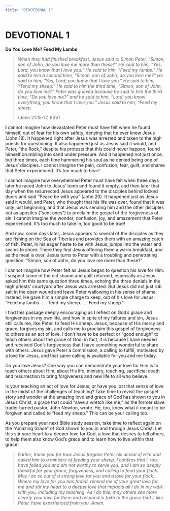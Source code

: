 ```yaml
---
title: "DEVOTIONAL 1"
---
```

# DEVOTIONAL 1

**Do You Love Me? Feed My Lambs**

> *When they had finished breakfast, Jesus said to Simon Peter, “Simon,
> son of John, do you love me more than these?” He said to him, “Yes,
> Lord; you know that I love you.” He said to him, “Feed my lambs.” He
> said to him a second time, “Simon, son of John, do you love me?” He
> said to him, “Yes, Lord; you know that I love you.” He said to him,
> “Tend my sheep.” He said to him the third time, “Simon, son of John,
> do you love me?” Peter was grieved because he said to him the third
> time, “Do you love me?” and he said to him, “Lord, you know
> everything; you know that I love you.” Jesus said to him, “Feed my
> sheep.*
>
> (John 21:15-17, ESV)

**I** cannot imagine how devastated Peter must have felt when he found
himself, out of fear for his own safety, denying that he ever knew Jesus
(John 18). It happened right after Jesus was arrested and taken to the
high priests for questioning. It also happened just as Jesus said it
would, and Peter, “the Rock,” despite his protests that this could never
happen, found himself crumbling into sand under pressure. And it
happened not just once, but three times, each time hammering his soul as
he denied being one of Jesus’ disciples. I cannot imagine the pain,
confusion, fear, guilt, and shame that Peter experienced. It’s too much
to bear!

I cannot imagine how overwhelmed Peter must have felt when three days
later he raced John to Jesus’ tomb and found it empty, and then later
that day when the resurrected Jesus appeared to the disciples behind
locked doors and said “Peace be with you” (John 20). It happened just as
Jesus said it would, and Peter, who thought that his life was over,
found that it was only just beginning, and that Jesus was sending him
and the other disciples out as apostles (“sent ones”) to proclaim the
gospel of the forgiveness of sin. I cannot imagine the wonder,
confusion, joy, and amazement that Peter experienced. It’s too much to
take in, too good to be true!

And now, some days later, Jesus appears to several of the disciples as
they are fishing on the Sea of Tiberias and provides them with an
amazing catch of fish. Peter, in his eager haste to be with Jesus, jumps
into the water and swims to shore. There they find Jesus offering them a
warm breakfast, and as the meal is over, Jesus turns to Peter with a
troubling and penetrating question: “Simon, son of John, do you love me
more than these?”

I cannot imagine how Peter felt as Jesus began to question his love for
Him. I suspect some of the old shame and guilt returned, especially as
Jesus asked him this same question three times, echoing the three
denials in the high priests’ courtyard after Jesus was arrested. But
Jesus did not just rub salt in the open wound and leave Peter wallowing
in his sense of shame. Instead, He gave him a simple charge to keep, out
of his love for Jesus: “Feed my lambs. . .. Tend my sheep. . .. Feed my
sheep."

I find this passage deeply encouraging as I reflect on God’s grace and
forgiveness in my own life, and how in spite of my failures and sin,
Jesus still calls me, like Peter, to feed His sheep. Jesus, because of
His mercy and grace, forgives my sin, and calls me to proclaim this
gospel of forgiveness to others as an act of love. I don’t have to be
perfect or “good enough” to teach others about the grace of God; in
fact, it is because I have needed and received God’s forgiveness that I
have something wonderful to share with others. Jesus gave Peter a
commission, a calling to fulfill, motivated by a love for Jesus, and
that same calling is available for you and me today.

Do you love Jesus? One way you can demonstrate your love for Him is to
teach others about Him, about His life, ministry, teaching, sacrificial
death and resurrection to bring forgiveness and new life to all who
believe.

Is your teaching an act of love for Jesus, or have you lost that sense
of love in the midst of the challenges of teaching? Take time to revisit
the gospel story and wonder at the amazing love and grace of God has
shown to you in Jesus Christ, a grace that could “save a wretch like
me,” as the former slave trader turned pastor, John Newton, wrote. He,
too, knew what it meant to be forgiven and called to “feed my sheep.”
This can be your calling too.

As you prepare your next Bible study session, take time to reflect again
on the “Amazing Grace” of God shown to you in and through Jesus Christ.
Let this stir your heart to a deeper love for God, a love that desires
to tell others, to help them also know God’s grace and to learn how to
live within that grace!

> *Father, thank you for how Jesus forgave Peter his denial of Him and
> called him to a ministry of feeding your sheep. I confess that I, too,
> have failed you and am not worthy to serve you, and I am so deeply
> thankful for your grace, forgiveness, and calling to feed your flock.
> May I do so out of a strong love for you and a love for your flock.
> Where my love for you has faded, remind me of your great love for me
> and stir my heart to a deeper love that impacts all I do in my walk
> with you, including my teaching. As I do this, may others see more
> clearly your love for them and respond in faith to the grace that I,
> like Peter, have experienced from you. Amen.*
